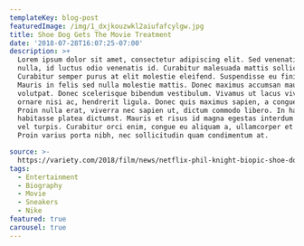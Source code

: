 ```yaml
---
templateKey: blog-post
featuredImage: /img/1_dxjkouzwkl2aiufafcylgw.jpg
title: Shoe Dog Gets The Movie Treatment
date: '2018-07-28T16:07:25-07:00'
description: >+
  Lorem ipsum dolor sit amet, consectetur adipiscing elit. Sed venenatis mi
  nulla, id luctus odio venenatis id. Curabitur malesuada mattis sollicitudin.
  Curabitur semper purus at elit molestie eleifend. Suspendisse eu finibus erat.
  Mauris in felis sed nulla molestie mattis. Donec maximus accumsan mauris ac
  volutpat. Donec scelerisque bibendum vestibulum. Vivamus ut lacus viverra,
  ornare nisi ac, hendrerit ligula. Donec quis maximus sapien, a congue urna.
  Proin nulla erat, viverra nec sapien ut, dictum commodo libero. In hac
  habitasse platea dictumst. Mauris et risus id magna egestas interdum sit amet
  vel turpis. Curabitur orci enim, congue eu aliquam a, ullamcorper et massa.
  Proin varius porta nibh, nec sollicitudin quam condimentum at.

source: >-
  https://variety.com/2018/film/news/netflix-phil-knight-biopic-shoe-dog-1202887364/
tags:
  - Entertainment
  - Biography
  - Movie
  - Sneakers
  - Nike
featured: true
carousel: true
---
```


